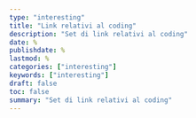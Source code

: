 ```yaml
---
type: "interesting"
title: "Link relativi al coding"
description: "Set di link relativi al coding"
date: %
publishdate: %
lastmod: %
categories: ["interesting"]
keywords: ["interesting"]
draft: false
toc: false
summary: "Set di link relativi al coding"
---
```


<!-- markdownlint-disable MD012 -->
